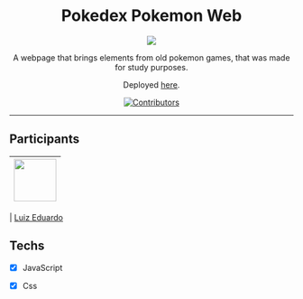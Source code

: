 


<h1 align="center">
Pokedex Pokemon Web
</h1>

<p align="center">
  <img src="https://github.com/LuizEduS/Pokedex_Pokemon_Web/blob/master/Pokemon.gif">
</p>
<p align="center">A webpage that brings elements from old pokemon games, that was made for study purposes.</p>
<p align="center">Deployed <a href="https://zealous-liskov-06031a.netlify.app/">here</a>.</p>

<p align="center">
  <a href="https://github.com/LuizEduS/DiscordUIClone/graphs/contributors">
    <img src="https://img.shields.io/github/contributors/rocketseat/youtube-clone-discord?color=%237159c1&logoColor=%237159c1&style=flat" alt="Contributors">
  </a>
</p>

<hr>

## Participants

| [<img src="https://avatars0.githubusercontent.com/u/48323934?s=460&u=7edc2c3de868f1edbd0cc74c32b1138962870ac5&v=4" width="75px;"/>](https://github.com/LuizEduS) |
| :------------------------------------------------------------------------------------------------------------------------: |


| [Luiz Eduardo](https://github.com/LuizEduS)

## Techs

- [x] JavaScript
- [x] Css


